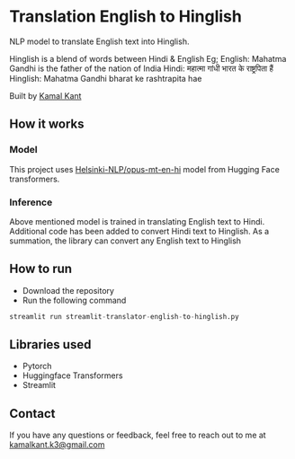 # Translation English to Hinglish

NLP model to translate English text into Hinglish.

Hinglish is a blend of words between Hindi & English
Eg;
English: Mahatma Gandhi is the father of the nation of India
Hindi: महात्मा गांधी भारत के राष्ट्रपिता हैं
Hinglish: Mahatma Gandhi bharat ke rashtrapita hae

Built by [Kamal Kant](https://kama1kant.com/)

##  How it works
### Model
This project uses [Helsinki-NLP/opus-mt-en-hi](https://huggingface.co/Helsinki-NLP/opus-mt-en-hi) model from Hugging Face transformers.

### Inference
Above mentioned model is trained in translating English text to Hindi. Additional code has been added to convert Hindi text to Hinglish. As a summation, the library can convert any English text to Hinglish

## How to run
- Download the repository
- Run the following command
```py
streamlit run streamlit-translator-english-to-hinglish.py
```

## Libraries used
- Pytorch
- Huggingface Transformers
- Streamlit
## Contact
If you have any questions or feedback, feel free to reach out to me at <kamalkant.k3@gmail.com>